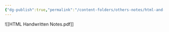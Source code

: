 ```yaml
---
{"dg-publish":true,"permalink":"/content-folders/others-notes/html-and-css/html-handwritten-notes/","title":"HTML Handwritten Notes.pdf"}
---
```



![[HTML Handwritten Notes.pdf]]

